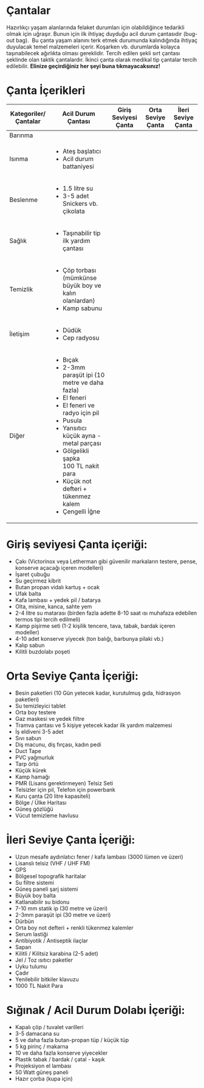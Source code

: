 # Çantalar
Hazırlıkçı yaşam alanlarında felaket durumları için olabildiğince tedarikli olmak için uğraşır.
Bunun için ilk ihtiyaç duyduğu acil durum çantasıdır (bug-out bag).  Bu çanta yaşam alanını terk etmek durumunda kalındığında ihtiyaç duyulacak temel malzemeleri içerir. Koşarken vb.  durumlarda kolayca taşınabilecek ağırlıkta olması gereklidir. Tercih edilen şekli sırt çantası şeklinde olan taktik çantalardır. İkinci çanta olarak medikal tip çantalar tercih edilebilir.
**Elinize geçirdiğiniz her şeyi buna tıkmayacaksınız!**

# Çanta İçerikleri
|Kategoriler/Çantalar|Acil Durum Çantası|Giriş Seviyesi Çanta|Orta Seviye Çanta|İleri Seviye Çanta|
|--|--|--|--|--|
|Barınma|<ul></ul>|  |  |  |
|Isınma|<ul><li>Ateş başlatıcı</li><li>Acil durum battaniyesi</li></ul>|  |  |  |
|Beslenme|<ul><li>1.5 litre su</li><li>3-5 adet Snickers vb. çikolata</li></ul>|  |  |  |
|Sağlık|<ul><li>Taşınabilir tip ilk yardım çantası</li><ul>|  |  |  |
|Temizlik|<ul><li>Çöp torbası (mümkünse büyük boy ve kalın olanlardan)</li><li>Kamp sabunu</li></ul>|  |  |  |
|İletişim|<ul><li>Düdük</li><li>Cep radyosu</li></ul>|  |  |  |
|Diğer|<ul><li>Bıçak</li><li>2-3mm paraşüt ipi (10 metre ve daha fazla)</li><li>El feneri</li><li>El feneri ve radyo için pil</li><li>Pusula</li><li>Yansıtıcı küçük ayna - metal parçası</li><li>Gölgelikli şapka</li>100 TL nakit para</li><li>Küçük not defteri + tükenmez kalem</li><li>Çengelli İğne</li></ul>|  |  |  |


# Giriş seviyesi Çanta içeriği:
* Çakı (Victorinox veya Letherman gibi güvenilir markaların testere, pense, konserve açacağı içeren modelleri)
* İşaret çubuğu
* Su geçirmez kibrit
* Butan propan vidalı kartuş + ocak
* Ufak balta
* Kafa lambası + yedek pil / batarya
* Olta, misine, kanca, sahte yem
* 2-4 litre su matarası (birden fazla adette 8-10 saat ısı muhafaza edebilen termos tipi tercih edilmeli)
* Kamp pişirme seti (1-2 kişilik tencere, tava, tabak, bardak içeren modeller)
* 4-10 adet konserve yiyecek (ton balığı, barbunya pilaki vb.)
* Kalıp sabun
* Kilitli buzdolabı poşeti


# Orta Seviye Çanta İçeriği:
* Besin paketleri (10 Gün yetecek kadar, kurutulmuş gıda, hidrasyon paketleri)
* Su temizleyici tablet
* Orta boy testere
* Gaz maskesi ve yedek filtre
* Tramva çantası ve 5 kişiye yetecek kadar ilk yardım malzemesi
* İş eldiveni 3-5 adet
* Sıvı sabun
* Diş macunu, diş fırçası, kadın pedi
* Duct Tape
* PVC yağmurluk
* Tarp örtü
* Küçük kürek
* Kamp hamağı
* PMR (Lisans gerektirmeyen) Telsiz Seti
* Telsizler için pil, Telefon için powerbank
* Kuru çanta (20 litre kapasiteli)
* Bölge / Ülke Haritası
* Güneş gözlüğü
* Vücut temizleme havlusu

# İleri Seviye Çanta İçeriği:
* Uzun mesafe aydınlatıcı fener / kafa lambası (3000 lümen ve üzeri)
* Lisanslı telsiz (VHF / UHF FM)
* GPS
* Bölgesel topografik haritalar
* Su filtre sistemi
* Güneş paneli şarj sistemi
* Büyük boy balta
* Katlanabilir su bidonu
* 7-10 mm statik ip (30 metre ve üzeri)
* 2-3mm paraşüt ipi (30 metre ve üzeri)
* Dürbün
* Orta boy not defteri + renkli tükenmez kalemler
* Serum lastiği
* Antibiyotik / Antiseptik ilaçlar
* Sapan
* Kilitli / Kilitsiz karabina (2-5 adet)
* Jel / Toz ısıtıcı paketler
* Uyku tulumu
* Çadır
* Yenilebilir bitkiler klavuzu
* 1000 TL Nakit Para

# Sığınak / Acil Durum Dolabı İçeriği:
* Kapalı çöp / tuvalet varilleri
* 3-5 damacana su
* 5 ve daha fazla butan-propan tüp / küçük tüp
* 5 kg pirinç / makarna
* 10 ve daha fazla konserve yiyecekler
* Plastik tabak / bardak / çatal - kaşık
* Projeksiyon el lambası
* 50 Watt güneş paneli
* Hazır çorba (kupa için)
